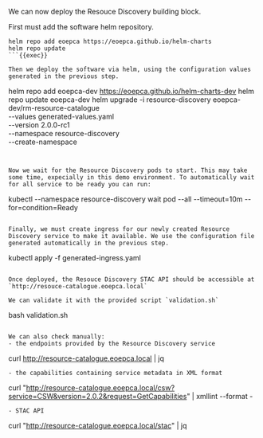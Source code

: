 We can now deploy the Resouce Discovery building block. 

First must add the software helm repository.

```
helm repo add eoepca https://eoepca.github.io/helm-charts
helm repo update
```{{exec}}

Then we deploy the software via helm, using the configuration values generated in the previous step.

```
helm repo add eoepca-dev https://eoepca.github.io/helm-charts-dev
helm repo update eoepca-dev
helm upgrade -i resource-discovery eoepca-dev/rm-resource-catalogue \
  --values generated-values.yaml \
  --version 2.0.0-rc1 \
  --namespace resource-discovery \
  --create-namespace
```{{exec}} 


Now we wait for the Resource Discovery pods to start. This may take some time, expecially in this demo environment. To automatically wait for all service to be ready you can run:

```
kubectl --namespace resource-discovery wait pod --all --timeout=10m --for=condition=Ready
```{{exec}}

Finally, we must create ingress for our newly created Resource Discovery service to make it available. We use the configuration file generated automatically in the previous step.

```
kubectl apply -f generated-ingress.yaml
```{{exec}}

Once deployed, the Resouce Discovery STAC API should be accessible at `http://resouce-catalogue.eoepca.local`

We can validate it with the provided script `validation.sh`

```
bash validation.sh
```{{exec}}

We can also check manually:
- the endpoints provided by the Resource Discovery service
  ```
  curl http://resource-catalogue.eoepca.local | jq
  ```{{exec}}
- the capabilities containing service metadata in XML format
  ```
  curl "http://resource-catalogue.eoepca.local/csw?service=CSW&version=2.0.2&request=GetCapabilities" | xmllint --format -
  ```{{exec}}
- STAC API
  ```
  curl "http://resource-catalogue.eoepca.local/stac" | jq
  ```{{exec}}
